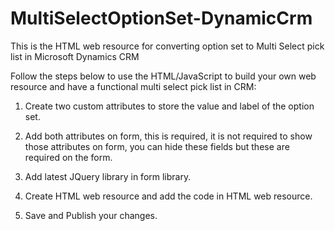 # MultiSelectOptionSet-DynamicCrm
This is the HTML web resource for converting option set to Multi Select pick list in Microsoft Dynamics CRM

Follow the steps below to use the HTML/JavaScript to build your own web resource and have a functional multi select pick list in CRM:

1. Create two custom attributes to store the value and label of the option set. 

2. Add both attributes on form, this is required, it is not required to show those attributes on form, you can hide these fields but these are required on the form.

3. Add latest JQuery library in form library.

4. Create HTML web resource and add the code in HTML web resource.

5. Save and Publish your changes.
